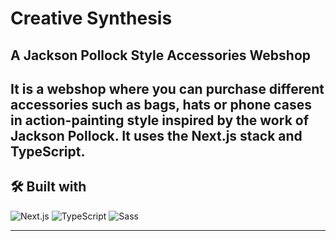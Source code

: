 # Creative Synthesis 
## A Jackson Pollock Style Accessories Webshop

It is a webshop where you can purchase different accessories such as bags, hats or phone cases in action-painting style inspired by the work of Jackson Pollock. It uses the Next.js stack and TypeScript.
---

## 🛠️ Built with

![Next.js](https://img.shields.io/badge/next.js-000000?style=for-the-badge&logo=nextdotjs&logoColor=white)
![TypeScript](https://img.shields.io/badge/TypeScript-007ACC?style=for-the-badge&logo=typescript&logoColor=white)
![Sass](https://img.shields.io/badge/Sass-CC6699?style=for-the-badge&logo=sass&logoColor=white)

---
